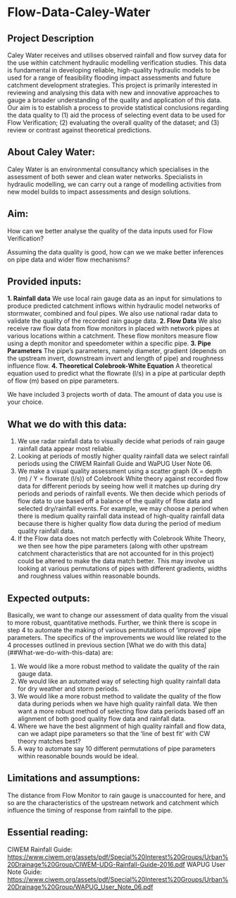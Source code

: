 # Flow-Data-Caley-Water

## Project Description
Caley Water receives and utilises observed rainfall and flow survey data for the use within catchment hydraulic modelling verification studies. This data is fundamental in developing reliable, high-quality hydraulic models to be used for a range of feasibility flooding impact assessments and future catchment development strategies. This project is primarily interested in reviewing and analysing this data with new and innovative approaches to gauge a broader understanding of the quality and application of this data. Our aim is to establish a process to provide statistical conclusions regarding the data quality to (1) aid the process of selecting event data to be used for Flow Verification; (2) evaluating the overall quality of the dataset; and (3) review or contrast against theoretical predictions.

## About Caley Water:
Caley Water is an environmental consultancy which specialises in the assessment of both sewer and clean water networks. Specialists in hydraulic modelling, we can carry out a range of modelling activities from new model builds to impact assessments and design solutions. 

## Aim:
How can we better analyse the quality of the data inputs used for Flow Verification?

Assuming the data quality is good, how can we we make better inferences on pipe data and wider flow mechanisms?

## Provided inputs:
**1. Rainfall data**
    We use local rain gauge data as an input for simulations to produce predicted catchment inflows within hydraulic model networks of stormwater, combined and foul pipes. We also use national radar data to validate the quality of the recorded rain gauge data.
**2. Flow Data**
    We also receive raw flow data from flow monitors in placed with network pipes at various locations within a catchment. These flow monitors measure flow using a depth monitor and speedometer within a specific pipe. 
**3. Pipe Parameters**
The pipe’s parameters, namely diameter, gradient (depends on the upstream invert, downstream invert and length of pipe) and roughness influence flow.
**4. Theoretical Colebrook-White Equation**
A theoretical equation used to predict what the flowrate (l/s) in a pipe at particular depth of flow (m) based on pipe parameters.

We have included 3 projects worth of data.  The amount of data you use is your choice.

## What we do with this data:
1. We use radar rainfall data to visually decide what periods of rain gauge rainfall data appear most reliable.
2. Looking at periods of mostly higher quality rainfall data we select rainfall periods using the CIWEM Rainfall Guide and WaPUG User Note 06.
3. We make a visual quality assessment using a scatter graph (X = depth (m) / Y = flowrate (l/s)) of Colebrook White theory against recorded flow data for different periods by seeing how well it matches up during dry periods and periods of rainfall events. We then decide which periods of flow data to use based off a balance of the quality of flow data and selected dry/rainfall events. For example, we may choose a period when there is medium quality rainfall data instead of high-quality rainfall data because there is higher quality flow data during the period of medium quality rainfall data.
4. If the Flow data does not match perfectly with Colebrook White Theory, we then see how the pipe parameters (along with other upstream catchment characteristics that are not accounted for in this project) could be altered to make the data match better. This may involve us looking at various permutations of pipes with different gradients, widths and roughness values within reasonable bounds.

## Expected outputs:
Basically, we want to change our assessment of data quality from the visual to more robust, quantitative methods. Further, we think there is scope in step 4 to automate the making of various permutations of ‘improved’ pipe parameters. The specifics of the improvements we would like related to the 4 processes outlined in previous section [What we do with this data] (##What-we-do-with-this-data) are:

1. We would like a more robust method to validate the quality of the rain gauge data.
2. We would like an automated way of selecting high quality rainfall data for dry weather and storm periods.
3. We would like a more robust method to validate the quality of the flow data during periods when we have high quality rainfall data. We then want a more robust method of selecting flow data periods based off an alignment of both good quality flow data and rainfall data.
4. Where we have the best alignment of high quality rainfall and flow data, can we adapt pipe parameters so that the ‘line of best fit’ with CW theory matches best?
5. A way to automate say 10 different permutations of pipe parameters within reasonable bounds would be ideal. 

## Limitations and assumptions:
The distance from Flow Monitor to rain gauge is unaccounted for here, and so are the characteristics of the upstream network and catchment which influence the timing of response from rainfall to the pipe.

## Essential reading:
CIWEM Rainfall Guide: https://www.ciwem.org/assets/pdf/Special%20Interest%20Groups/Urban%20Drainage%20Group/CIWEM-UDG-Rainfall-Guide-2016.pdf 
WAPUG User Note Guide: https://www.ciwem.org/assets/pdf/Special%20Interest%20Groups/Urban%20Drainage%20Group/WAPUG_User_Note_06.pdf 